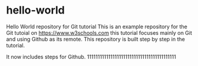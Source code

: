 # hello-world
Hello World repository for Git tutorial
This is an example repository for the Git tutoial on https://www.w3schools.com
this tutorial focuses mainly on Git and using Github as its remote.
This repository is built step by step in the tutorial.

It now includes steps for Github.
111111111111111111111111111111111111111111